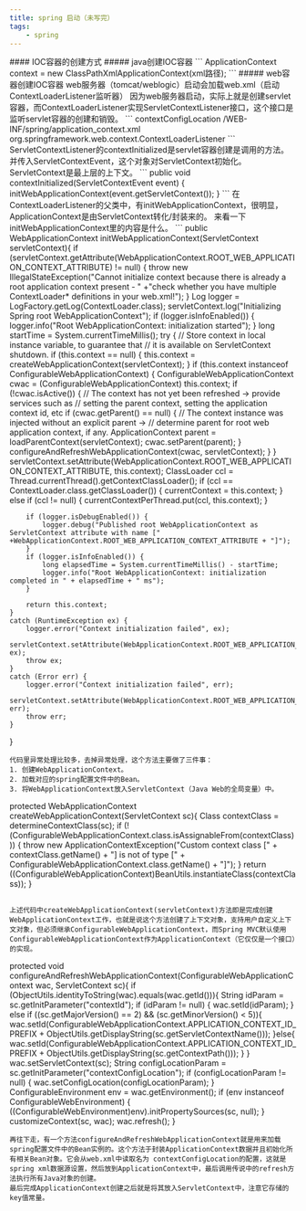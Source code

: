 ```yaml
---
title: spring 启动（未写完）
tags: 
	- spring
---
```

 <meta name="referrer" content="no-referrer" />
#### IOC容器的创建方式
##### java创建IOC容器
```
ApplicationContext context = new ClassPathXmlApplicationContext(xml路径);
```<!-- more -->
##### web容器创建IOC容器
web服务器（tomcat/weblogic）启动会加载web.xml（启动ContextLoaderListener监听器）
因为web服务器启动，实际上就是创建servlet容器，而ContextLoaderListener实现ServletContextListener接口，这个接口是监听servlet容器的创建和销毁。
```
<context-param>
        <param-name>contextConfigLocation</param-name>
        <param-value>/WEB-INF/spring/application_context.xml</param-value>
</context-param>

<listener>
        <listener-class>
            org.springframework.web.context.ContextLoaderListener
        </listener-class>
 </listener>
```
ServletContextListener的contextInitialized是servlet容器创建是调用的方法。并传入ServletContextEvent，这个对象对ServletContext初始化。ServletContext是最上层的上下文。
```
public void contextInitialized(ServletContextEvent event) {
        initWebApplicationContext(event.getServletContext());
}
```
在ContextLoaderListener的父类中，有initWebApplicationContext，很明显，ApplicationContext是由ServletContext转化/封装来的。
来看一下initWebApplicationContext里的内容是什么。 
```
public WebApplicationContext initWebApplicationContext(ServletContext servletContext){
    if (servletContext.getAttribute(WebApplicationContext.ROOT_WEB_APPLICATION_CONTEXT_ATTRIBUTE) != null) {
        throw new IllegalStateException("Cannot initialize context because there is already a root application context present - " +"check whether you have multiple ContextLoader* definitions in your web.xml!");
    }
    Log logger = LogFactory.getLog(ContextLoader.class);
    servletContext.log("Initializing Spring root WebApplicationContext");
    if (logger.isInfoEnabled()) {
        logger.info("Root WebApplicationContext: initialization started");
    }
    long startTime = System.currentTimeMillis();
    try {
        // Store context in local instance variable, to guarantee that
        // it is available on ServletContext shutdown.
        if (this.context == null) {
            this.context = createWebApplicationContext(servletContext);
        }
        if (this.context instanceof ConfigurableWebApplicationContext) {
            ConfigurableWebApplicationContext cwac = (ConfigurableWebApplicationContext) this.context;
            if (!cwac.isActive()) {
                // The context has not yet been refreshed -> provide services such as
                // setting the parent context, setting the application context id, etc
                if (cwac.getParent() == null) {
                    // The context instance was injected without an explicit parent ->
                    // determine parent for root web application context, if any.
                    ApplicationContext parent = loadParentContext(servletContext);
                    cwac.setParent(parent);
                }
                configureAndRefreshWebApplicationContext(cwac, servletContext);
            }
        }
        servletContext.setAttribute(WebApplicationContext.ROOT_WEB_APPLICATION_CONTEXT_ATTRIBUTE, this.context);
        ClassLoader ccl = Thread.currentThread().getContextClassLoader();
        if (ccl == ContextLoader.class.getClassLoader()) {
            currentContext = this.context;
        }
        else if (ccl != null) {
            currentContextPerThread.put(ccl, this.context);
        }

        if (logger.isDebugEnabled()) {
            logger.debug("Published root WebApplicationContext as ServletContext attribute with name [" +WebApplicationContext.ROOT_WEB_APPLICATION_CONTEXT_ATTRIBUTE + "]");
        }
        if (logger.isInfoEnabled()) {
            long elapsedTime = System.currentTimeMillis() - startTime;
            logger.info("Root WebApplicationContext: initialization completed in " + elapsedTime + " ms");
        }

        return this.context;
    }
    catch (RuntimeException ex) {
        logger.error("Context initialization failed", ex);
        servletContext.setAttribute(WebApplicationContext.ROOT_WEB_APPLICATION_CONTEXT_ATTRIBUTE, ex);
        throw ex;
    }
    catch (Error err) {
        logger.error("Context initialization failed", err);
        servletContext.setAttribute(WebApplicationContext.ROOT_WEB_APPLICATION_CONTEXT_ATTRIBUTE, err);
        throw err;
    }
}
```
代码里异常处理比较多，去掉异常处理，这个方法主要做了三件事：
1. 创建WebApplicationContext。
2. 加载对应的spring配置文件中的Bean。
3. 将WebApplicationContext放入ServletContext（Java Web的全局变量）中。

```
protected WebApplicationContext createWebApplicationContext(ServletContext sc){
    Class contextClass = determineContextClass(sc);
    if (!(ConfigurableWebApplicationContext.class.isAssignableFrom(contextClass))) {
        throw new ApplicationContextException("Custom context class [" + contextClass.getName() + "] is not of type [" + ConfigurableWebApplicationContext.class.getName() + "]");
    }
    return ((ConfigurableWebApplicationContext)BeanUtils.instantiateClass(contextClass));
}
```

上述代码中createWebApplicationContext(servletContext)方法即是完成创建WebApplicationContext工作，也就是说这个方法创建了上下文对象，支持用户自定义上下文对象，但必须继承ConfigurableWebApplicationContext，而Spring MVC默认使用ConfigurableWebApplicationContext作为ApplicationContext（它仅仅是一个接口）的实现。
```
protected void configureAndRefreshWebApplicationContext(ConfigurableWebApplicationContext wac, ServletContext sc){
    if (ObjectUtils.identityToString(wac).equals(wac.getId())){
        String idParam = sc.getInitParameter("contextId");
        if (idParam != null) {
            wac.setId(idParam);
        }
        else if ((sc.getMajorVersion() == 2) && (sc.getMinorVersion() < 5)){
            wac.setId(ConfigurableWebApplicationContext.APPLICATION_CONTEXT_ID_PREFIX + ObjectUtils.getDisplayString(sc.getServletContextName()));
        }else{
            wac.setId(ConfigurableWebApplicationContext.APPLICATION_CONTEXT_ID_PREFIX + ObjectUtils.getDisplayString(sc.getContextPath()));
        }
    }
    wac.setServletContext(sc);
    String configLocationParam = sc.getInitParameter("contextConfigLocation");
    if (configLocationParam != null) {
        wac.setConfigLocation(configLocationParam);
    }
    ConfigurableEnvironment env = wac.getEnvironment();
    if (env instanceof ConfigurableWebEnvironment) {
        ((ConfigurableWebEnvironment)env).initPropertySources(sc, null);
    }
    customizeContext(sc, wac);
    wac.refresh();
}
```
再往下走，有一个方法configureAndRefreshWebApplicationContext就是用来加载spring配置文件中的Bean实例的。这个方法于封装ApplicationContext数据并且初始化所有相关Bean对象。它会从web.xml中读取名为 contextConfigLocation的配置，这就是spring xml数据源设置，然后放到ApplicationContext中，最后调用传说中的refresh方法执行所有Java对象的创建。
最后完成ApplicationContext创建之后就是将其放入ServletContext中，注意它存储的key值常量。

